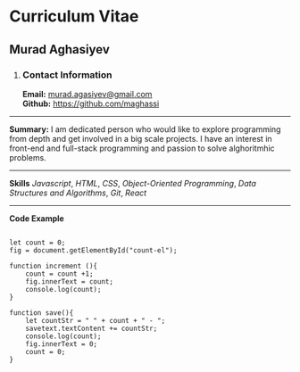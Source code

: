 # Curriculum Vitae
## Murad Aghasiyev

1. ### Contact Information
   **Email:** <murad.agasiyev@gmail.com>  
  **Github:** <https://github.com/maghassi>

--------------


**Summary:** I am dedicated person who would like to explore programming from depth and get involved in a big scale projects. I have an interest in front-end and full-stack programming and passion to solve alghoritmhic problems. 

--------------

**Skills** *Javascript*, *HTML*, *CSS*, *Object-Oriented Programming*, *Data Structures and Algorithms*, *Git*, *React*


--------------

**Code Example** 

```let savetext = document.getElementById("save-el");

let count = 0; 
fig = document.getElementById("count-el");

function increment (){
    count = count +1;
    fig.innerText = count;
    console.log(count);
}

function save(){
    let countStr = " " + count + " - ";
    savetext.textContent += countStr;
    console.log(count);
    fig.innerText = 0;
    count = 0;
}
```
